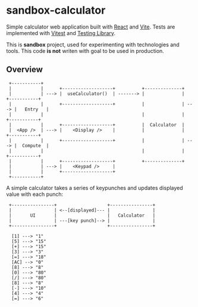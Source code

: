 # sandbox-calculator

Simple calculator web application built with [React](https://react.dev) and
[Vite](https://vitejs.dev/). Tests are implemented with
[Vitest](https://vitest.dev/) and [Testing Library](https://testing-library.com/).

This is **sandbox** project, used for experimenting with technologies and
tools. This code **is not** writen with goal to be used in production.

## Overview

```
 +-----------+
 |           |      +-------------------+          +--------------+
 |           | ---> |  useCalculator()  | -------> |              |      +-----------+
 |           |      +-------------------+          |              | ---> |   Entry   |
 |           |                                     |              |      +-----------+
 |           |      +-------------------+          |  Calculator  |
 |  <App />  | ---> |    <Display />    |          |              |      +-----------+
 |           |      +-------------------+          |              | ---> |  Compute  |
 |           |                                     |              |      +-----------+
 |           |      +-------------------+          +--------------+
 |           | ---> |    <Keypad />     |
 |           |      +-------------------+
 +-----------+
```

A simple calculator takes a series of keypunches and updates displayed value
with each punch:

```
 +----------------+                   +----------------+
 |                | <--[displayed]--- |                |
 |       UI       |                   |   Calculator   |
 |                | ---[key punch]--> |                |
 +----------------+                   +----------------+

  [1] ---> "1"
  [5] ---> "15"
  [+] ---> "15"
  [3] ---> "3"
  [=] ---> "18"
  [AC] --> "0"
  [8] ---> "8"
  [0] ---> "80"
  [/] ---> "80"
  [8] ---> "8"
  [-] ---> "10"
  [4] ---> "4"
  [=] ---> "6"
```
